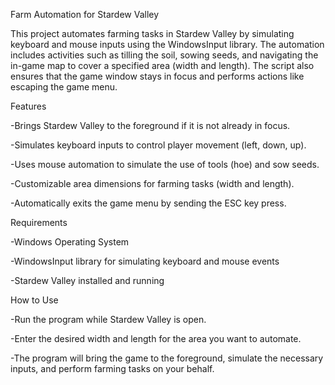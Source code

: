 Farm Automation for Stardew Valley

This project automates farming tasks in Stardew Valley by simulating keyboard and mouse inputs using the WindowsInput library. The automation includes activities such as tilling the soil, sowing seeds, and navigating the in-game map to cover a specified area (width and length). The script also ensures that the game window stays in focus and performs actions like escaping the game menu.

Features

-Brings Stardew Valley to the foreground if it is not already in focus.

-Simulates keyboard inputs to control player movement (left, down, up).

-Uses mouse automation to simulate the use of tools (hoe) and sow seeds.

-Customizable area dimensions for farming tasks (width and length).

-Automatically exits the game menu by sending the ESC key press.

Requirements

-Windows Operating System

-WindowsInput library for simulating keyboard and mouse events

-Stardew Valley installed and running

How to Use

-Run the program while Stardew Valley is open.

-Enter the desired width and length for the area you want to automate.

-The program will bring the game to the foreground, simulate the necessary inputs, and perform farming tasks on your behalf.
